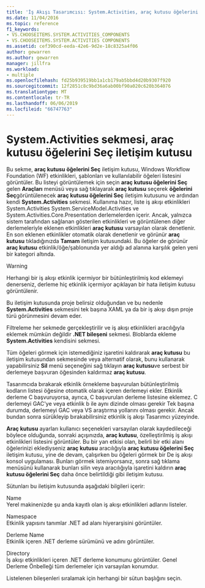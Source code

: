 ```yaml
---
title: 'İş Akışı Tasarımcısı: System.Activities, araç kutusu öğelerini Seç'
ms.date: 11/04/2016
ms.topic: reference
f1_keywords:
- VS.CHOOSEITEMS.SYSTEM.ACTIVITIES_COMPONENTS
- VS.CHOOSEITEMS.SYSTEM.ACTIVITIES COMPONENTS
ms.assetid: cef390cd-eeda-42e6-9d2e-18c8325a4f06
author: gewarren
ms.author: gewarren
manager: jillfra
ms.workload:
- multiple
ms.openlocfilehash: fd25b939519bb1a1cb179ab5bbd4d20b9307f920
ms.sourcegitcommit: 12f2851c8c9bd36a6ab00bf90a020c620b364076
ms.translationtype: MT
ms.contentlocale: tr-TR
ms.lasthandoff: 06/06/2019
ms.locfileid: "66747763"
---
```

# <a name="systemactivities-tab-choose-toolbox-items-dialog-box"></a>System.Activities sekmesi, araç kutusu öğelerini Seç iletişim kutusu

Bu sekme, **araç kutusu öğelerini Seç** iletişim kutusu, Windows Workflow Foundation (WF) etkinlikleri, şablonları ve kullanılabilir öğeleri listesini görüntüler. Bu listeyi görüntülemek için seçin **araç kutusu öğelerini Seç** gelen **Araçları** menüsü veya sağ tıklayarak **araç kutusu** seçerek **öğelerini Seç**görüntülenecek **araç kutusu öğelerini Seç** iletişim kutusunu ve ardından kendi **System.Activities** sekmesi. Kullanıma hazır, liste iş akışı etkinlikleri System.Activities System.ServiceModel.Activities ve System.Activities.Core.Presentation derlemelerden içerir. Ancak, yalnızca sistem tarafından sağlanan gösterilen etkinlikleri ve görüntülenen diğer derlemeleriyle eklenen etkinlikleri **araç kutusu** varsayılan olarak denetlenir. En son eklenen etkinlikler otomatik olarak denetlenir ve görünür **araç kutusu** tıkladığınızda **Tamam** iletişim kutusundaki. Bu öğeler de görünür **araç kutusu** etkinlik/öğe/şablonunda yer aldığı ad alanına karşılık gelen yeni bir kategori altında.

> [!WARNING]
> Herhangi bir iş akışı etkinlik içermiyor bir bütünleştirilmiş kod eklemeyi denerseniz, derleme hiç etkinlik içermiyor açıklayan bir hata iletişim kutusu görüntülenir.

Bu iletişim kutusunda proje belirsiz olduğundan ve bu nedenle **System.Activities** sekmesini tek başına XAML ya da bir iş akışı dışın proje türü görünmesini devam eder.

Filtreleme her sekmede gerçekleştirilir ve iş akışı etkinlikleri aracılığıyla eklemek mümkün değildir **.NET bileşeni** sekmesi. Bloblarda ekleme **System.Activities** kendisini sekmesi.

Tüm öğeleri görmek için istemediğiniz işaretini kaldırarak **araç kutusu** bu iletişim kutusundan sekmesinde veya alternatif olarak, bunu kullanarak yapabilirsiniz **Sil** menü seçeneğini sağ tıklayın **araç kutusu**ve serbest bir derlemeye başvuran öğesinden kaldırmaz **araç kutusu**.

Tasarımcıda bırakarak etkinlik örnekleme başvurulan bütünleştirilmiş kodların listesi öğesine otomatik olarak içeren derlemeyi ekler. Etkinlik derleme C başvuruyorsa, ayrıca, C başvurulan derleme listesine eklemez. C derlemeyi GAC'ye veya etkinlik b ile aynı dizinde olması gerekir Tek başına durumda, derlemeyi GAC veya VS araştırma yollarını olması gerekir. Ancak bundan sonra sürükleyip bırakabilirsiniz etkinlik iş akışı Tasarımcı yüzeyinde.

**Araç kutusu** ayarları kullanıcı seçenekleri varsayılan olarak kaydedileceği böylece olduğunda, sonraki açışınızda, **araç kutusu**, özelleştirilmiş iş akışı etkinlikleri listesini görüntüler. Bu bir yan etkisi olan, belirli bir etki alanı öğelerinizi eklediyseniz **araç kutusu** aracılığıyla **araç kutusu öğelerini Seç** iletişim kutusu, yine de devam, çalışırken bu öğeleri görmek bir De iş akışı konsol uygulaması. Bunları görmek istemiyorsanız, sonra sağ tıklama menüsünü kullanarak bunları silin veya aracılığıyla işaretini kaldırın **araç kutusu öğelerini Seç** daha önce belirtildiği gibi iletişim kutusu.

Sütunları bu iletişim kutusunda aşağıdaki bilgileri içerir:

Name\
Yerel makinenizde şu anda kayıtlı olan iş akışı etkinlikleri adlarını listeler.

Namespace\
Etkinlik yapısını tanımlar .NET ad alanı hiyerarşisini görüntüler.

Derleme Name\
Etkinlik içeren .NET derleme sürümünü ve adını görüntüler.

Directory\
İş akışı etkinlikleri içeren .NET derleme konumunu görüntüler. Genel Derleme Önbelleği tüm derlemeler için varsayılan konumdur.

Listelenen bileşenleri sıralamak için herhangi bir sütun başlığını seçin.